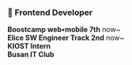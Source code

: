 ### 👋   Frontend Developer

**Boostcamp web•mobile 7th** now~      
**Elice SW Engineer Track 2nd** now~   
**KIOST Intern**    
**Busan IT Club <Project>**

<!--
**Seongeuniii/Seongeuniii** is a ✨ _special_ ✨ repository because its `README.md` (this file) appears on your GitHub profile.

Here are some ideas to get you started:

- 🔭 I’m currently working on ...
- 🌱 I’m currently learning ...
- 👯 I’m looking to collaborate on ...
- 🤔 I’m looking for help with ...
- 💬 Ask me about ...
- 📫 How to reach me: ...
- 😄 Pronouns: ...
- ⚡ Fun fact: ...
-->
